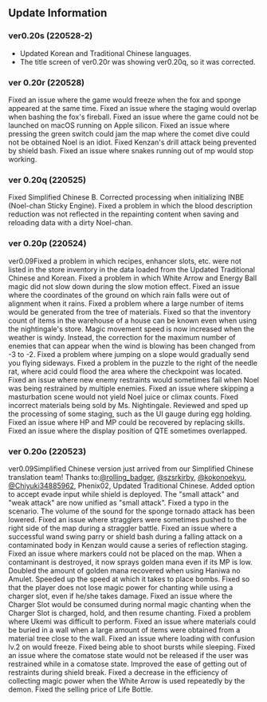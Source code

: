 ## Update Information

### ver0.20s (220528-2)

- Updated Korean and Traditional Chinese languages.
- The title screen of ver0.20r was showing ver0.20q, so it was corrected.

### ver 0.20r (220528)

Fixed an issue where the game would freeze when the fox and sponge appeared at the same time.
Fixed an issue where the staging would overlap when bashing the fox's fireball.
Fixed an issue where the game could not be launched on macOS running on Apple silicon.
Fixed an issue where pressing the green switch could jam the map where the comet dive could not be obtained Noel is an idiot.
Fixed Kenzan's drill attack being prevented by shield bash.
Fixed an issue where snakes running out of mp would stop working.

### ver 0.20q (220525)

Fixed Simplified Chinese B.
Corrected processing when initializing INBE (Noel-chan Sticky Engine).
Fixed a problem in which the blood description reduction was not reflected in the repainting content when saving and reloading data with a dirty Noel-chan.

### ver 0.20p (220524)
ver0.09Fixed a problem in which recipes, enhancer slots, etc. were not listed in the store inventory in the data loaded from the
Updated Traditional Chinese and Korean.
Fixed a problem in which White Arrow and Energy Ball magic did not slow down during the slow motion effect.
Fixed an issue where the coordinates of the ground on which rain falls were out of alignment when it rains.
Fixed a problem where a large number of items would be generated from the tree of materials.
Fixed so that the inventory count of items in the warehouse of a house can be known even when using the nightingale's store.
Magic movement speed is now increased when the weather is windy. Instead, the correction for the maximum number of enemies that can appear when the wind is blowing has been changed from -3 to -2.
Fixed a problem where jumping on a slope would gradually send you flying sideways.
Fixed a problem in the puzzle to the right of the needle rat, where acid could flood the area where the checkpoint was located.
Fixed an issue where new enemy restraints would sometimes fail when Noel was being restrained by multiple enemies.
Fixed an issue where skipping a masturbation scene would not yield Noel juice or climax counts.
Fixed incorrect materials being sold by Ms. Nightingale.
Reviewed and sped up the processing of some staging, such as the UI gauge during egg holding.
Fixed an issue where HP and MP could be recovered by replacing skills.
Fixed an issue where the display position of QTE sometimes overlapped.

### ver 0.20o (220523)

ver0.09Simplified Chinese version just arrived from our Simplified Chinese translation team!
Thanks to:[@rolling_badger](https://twitter.com/rolling_badger), [@szsrkirby](https://twitter.com/szsrkirby), [@kokonoekyu](https://twitter.com/kokonoekyu), [@Chiyuki34885962](https://twitter.com/Chiyuki34885962), Phenix02,
Updated Traditional Chinese.
Added option to accept evade input while shield is deployed.
The "small attack" and "weak attack" are now unified as "small attack".
Fixed a typo in the scenario.
The volume of the sound for the sponge tornado attack has been lowered.
Fixed an issue where stragglers were sometimes pushed to the right side of the map during a straggler battle.
Fixed an issue where a successful wand swing parry or shield bash during a falling attack on a contaminated body in Kenzan would cause a series of reflection staging.
Fixed an issue where markers could not be placed on the map.
When a contaminant is destroyed, it now sprays golden mana even if its MP is low.
Doubled the amount of golden mana recovered when using Haniwa no Amulet.
Speeded up the speed at which it takes to place bombs.
Fixed so that the player does not lose magic power for chanting while using a charger slot, even if he/she takes damage.
Fixed an issue where the Charger Slot would be consumed during normal magic chanting when the Charger Slot is charged, hold, and then resume chanting.
Fixed a problem where Ukemi was difficult to perform.
Fixed an issue where materials could be buried in a wall when a large amount of items were obtained from a material tree close to the wall.
Fixed an issue where loading with confusion lv.2 on would freeze.
Fixed being able to shoot bursts while sleeping.
Fixed an issue where the comatose state would not be released if the user was restrained while in a comatose state.
Improved the ease of getting out of restraints during shield break.
Fixed a decrease in the efficiency of collecting magic power when the White Arrow is used repeatedly by the demon.
Fixed the selling price of Life Bottle.

